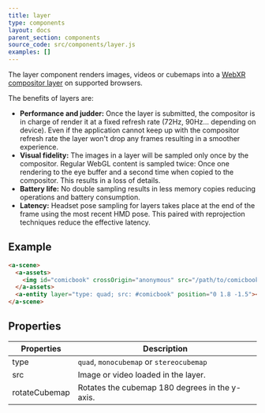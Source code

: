 ```yaml
---
title: layer
type: components
layout: docs
parent_section: components
source_code: src/components/layer.js
examples: []
---
```


[webxrlayer]: https://immersive-web.github.io/layers/

The layer component renders images, videos or cubemaps into a [WebXR compositor layer][webxrlayer] on supported browsers.

The benefits of layers are:

 - **Performance and judder:** Once the layer is submitted, the compositor is in charge of render it at a fixed refresh rate (72Hz, 90Hz... depending on device). Even if the application cannot keep up with the compositor refresh rate the layer won't drop any frames resulting in a smoother experience.
 - **Visual fidelity:** The images in a layer will be sampled only once by the compositor. Regular WebGL content is sampled twice: Once one rendering to the eye buffer and a second time when copied to the compositor. This results in a loss of details.
 - **Battery life:** No double sampling results in less memory copies reducing operations and battery consumption.
 - **Latency:** Headset pose sampling for layers takes place at the end of the frame using the most recent HMD pose. This paired with reprojection techniques reduce the effective latency.


## Example

```html
<a-scene>
  <a-assets>
    <img id="comicbook" crossOrigin="anonymous" src="/path/to/comicbook.png">
  </a-assets>
  <a-entity layer="type: quad; src: #comicbook" position="0 1.8 -1.5"></a-entity>
</a-scene>
```

## Properties

| Properties        | Description                                             |
|-------------------|---------------------------------------------------------|
| type              | `quad`, `monocubemap` or `stereocubemap`                |
| src               | Image or video loaded in the layer.                      |
| rotateCubemap     | Rotates the cubemap 180 degrees in the y-axis.          |
